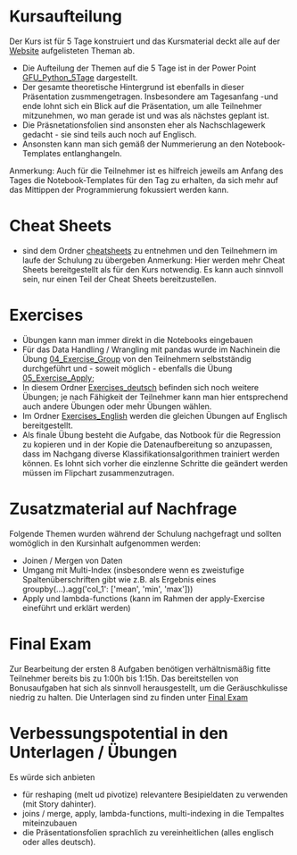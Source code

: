 # Kursaufteilung

Der Kurs ist für 5 Tage konstruiert und das Kursmaterial deckt alle auf der [Website](https://www.gfu.net/seminare-schulungen-kurse/reporting__business_intelligence_und_berichtswesen_sk94/data-science-business-akademie-python-praxiswoche-zertifizierung_s2046.html) aufgelisteten Theman ab. 
- Die Aufteilung der Themen auf die 5 Tage ist in der Power Point [GFU_Python_5Tage](/.pptx) dargestellt. 
- Der gesamte theoretische Hintergrund ist ebenfalls in dieser Präsentation zusmmengetragen. Insbesondere am Tagesanfang -und ende lohnt sich ein Blick auf die Präsentation, um alle Teilnehmer mitzunehmen, wo man gerade ist und was als nächstes geplant ist. 
- Die Präsnetationsfolien sind ansonsten eher als Nachschlagewerk gedacht - sie sind teils auch noch auf Englisch.
- Ansonsten kann man sich gemäß der Nummerierung an den Notebook-Templates entlanghangeln. 

Anmerkung: Auch für die Teilnehmer ist es hilfreich jeweils am Anfang des Tages die Notebook-Templates für den Tag zu erhalten, da sich mehr auf das Mittippen der Programmierung fokussiert werden kann.


# Cheat Sheets
- sind dem Ordner [cheatsheets](../cheatsheets/) zu entnehmen und den Teilnehmern im laufe der Schulung zu übergeben
Anmerkung: Hier werden mehr Cheat Sheets bereitgestellt als für den Kurs notwendig. Es kann auch sinnvoll sein, nur einen Teil der Cheat Sheets bereitzustellen.


# Exercises
- Übungen kann man immer direkt in die Notebooks eingebauen
- Für das Data Handling / Wrangling mit pandas wurde im Nachinein die Übung [04_Exercise_Group](/Exercises_deutsch/) von den Teilnehmern selbstständig durchgeführt und - soweit möglich - ebenfalls die Übung [05_Exercise_Apply](/Exercises_deutsch/); 
- In diesem Ordner [Exercises_deutsch](/Exercises_deutsch/) befinden sich noch weitere Übungen; je nach Fähigkeit der Teilnehmer kann man hier entsprechend auch andere Übungen oder mehr Übungen wählen. 
- Im Ordner [Exercises_English](/Exercises_English/) werden die gleichen Übungen auf Englisch bereitgestellt.
- Als finale Übung besteht die Aufgabe, das Notbook für die Regression zu kopieren und in der Kopie die Datenaufbereitung so anzupassen, dass im Nachgang diverse Klassifikationsalgorithmen trainiert werden können. Es lohnt sich vorher die einzlenne Schritte die geändert werden müssen im Flipchart zusammenzutragen.


# Zusatzmaterial auf Nachfrage

Folgende Themen wurden während der Schulung nachgefragt und sollten womöglich in den Kursinhalt aufgenommen werden:
- Joinen / Mergen von Daten
- Umgang mit Multi-Index (insbesondere wenn es zweistufige Spaltenüberschriften gibt wie z.B.  als Ergebnis eines groupby(...).agg('col_1': ['mean', 'min', 'max']))
- Apply und lambda-functions (kann im Rahmen der apply-Exercise eineführt und erklärt werden)


# Final Exam

Zur Bearbeitung der ersten 8 Aufgaben benötigen verhältnismäßig fitte Teilnehmer bereits bis zu 1:00h bis 1:15h. Das bereitstellen von Bonusaufgaben hat sich als sinnvoll herausgestellt, um die Geräuschkulisse niedrig zu halten.
Die Unterlagen sind zu finden unter  [Final Exam](../FinalExam/)


# Verbessungspotential in den Unterlagen / Übungen
Es würde sich anbieten 
- für reshaping (melt ud pivotize) relevantere Besipieldaten zu verwenden (mit Story dahinter).
- joins / merge, apply, lambda-functions, multi-indexing in die Tempaltes miteinzubauen
- die Präsentationsfolien sprachlich zu vereinheitlichen (alles englisch oder alles deutsch).
